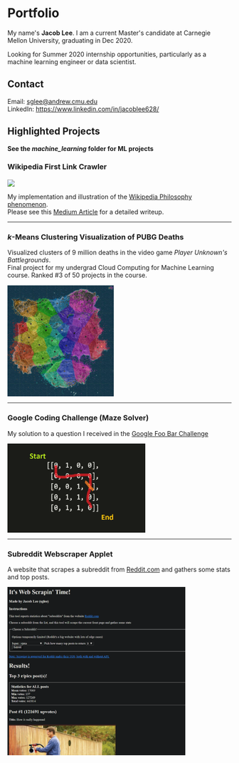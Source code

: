 # Portfolio

My name's **Jacob Lee**. I am a current Master's candidate at Carnegie Mellon University, graduating in Dec 2020.

Looking for Summer 2020 internship opportunities, particularly as a machine learning engineer or data scientist.

## Contact
Email: sglee@andrew.cmu.edu  
LinkedIn: https://www.linkedin.com/in/jacoblee628/

## Highlighted Projects

<b>See the <i>machine_learning</i> folder for ML projects</b>

### Wikipedia First Link Crawler
<img src="https://miro.medium.com/max/1024/1*CQLyujxlazvtekDXEPqyBA.png" align="center" height="300">  

My implementation and illustration of the [Wikipedia Philosophy phenomenon](https://en.wikipedia.org/wiki/Wikipedia:Getting_to_Philosophy).  
Please see this [Medium Article](https://medium.com/@jacoblee628/all-roads-lead-to-philosophy-on-wikipedia-35d647b232b2) for a detailed writeup. 

-------

### *k*-Means Clustering Visualization of PUBG Deaths
Visualized clusters of 9 million deaths in the video game *Player Unknown's Battlegrounds*.  
Final project for my undergrad Cloud Computing for Machine Learning course. Ranked #3 of 50 projects in the course.

<img src="machine_learning/kmeans_pubg/k_30_visualization.png" align="center" height="250">

-------

### Google Coding Challenge (Maze Solver)
My solution to a question I received in the [Google Foo Bar Challenge](https://www.geeksforgeeks.org/google-foo-bar-challenge/)

<img src="mini_projects/google_challenge/maze_example.png" align="center" height="200">

-------

### Subreddit Webscraper Applet
A website that scrapes a subreddit from [Reddit.com](https://reddit.com) and gathers some stats and top posts.

<img src="webscraping_applet/applet_preview_1.png" align="center" width="400">
